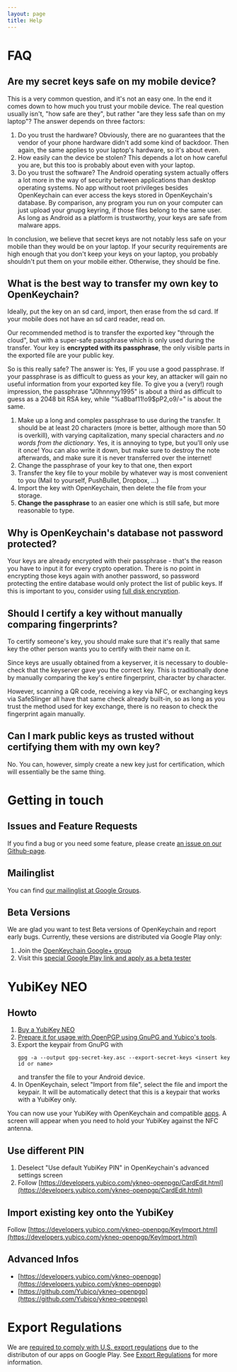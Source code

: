 ```yaml
---
layout: page
title: Help
---
```


# FAQ

## Are my secret keys safe on my mobile device?

This is a very common question, and it's not an easy one. In the end
it comes down to how much you trust your mobile device. The real
question usually isn't, "how safe are they", but rather "are they less
safe than on my laptop"? The answer depends on three factors:

 1. Do you trust the hardware? Obviously, there are no guarantees that
    the vendor of your phone hardware didn't add some kind of
    backdoor. Then again, the same applies to your laptop's hardware,
    so it's about even.
 2. How easily can the device be stolen? This depends a lot on how
    careful you are, but this too is probably about even with your
    laptop.
 3. Do you trust the software? The Android operating system actually
    offers a lot more in the way of security between applications than
    desktop operating systems. No app without root privileges besides
    OpenKeychain can ever access the keys stored in OpenKeychain's
    database. By comparison, any program you run on your computer can
    just upload your gnupg keyring, if those files belong to the same
    user. As long as Android as a platform is trustworthy, your keys
    are safe from malware apps.

In conclusion, we believe that secret keys are not notably less safe
on your mobile than they would be on your laptop. If your security
requirements are high enough that you don't keep your keys on your
laptop, you probably shouldn't put them on your mobile either.
Otherwise, they should be fine.

## What is the best way to transfer my own key to OpenKeychain?

Ideally, put the key on an sd card, import, then erase from the sd
card. If your mobile does not have an sd card reader, read on.

Our recommended method is to transfer the exported key "through the
cloud", but with a super-safe passphrase which is only used during the
transfer. Your key is **encrypted with its passphrase**, the only
visible parts in the exported file are your public key.

So is this really safe? The answer is: Yes, IF you use a good
passphrase. If your passphrase is as difficult to guess as your key,
an attacker will gain no useful information from your exported key
file. To give you a (very!) rough impression, the passphrase
"J0hnnnyy1995" is about a third as difficult to guess as a 2048 bit
RSA key, while "%aBbaf11!o9$pP2,o9/=" is about the same.

 1. Make up a long and complex passphrase to use during the transfer.
    It should be at least 20 characters (more is better, although more
    than 50 is overkill), with varying capitalization, many special
    characters and *no words from the dictionary*. Yes, it is annoying
    to type, but you'll only use it once! You can also write it down,
    but make sure to destroy the note afterwards, and make sure it is
    never transferred over the internet!
 2. Change the passphrase of your key to that one, then export
 3. Transfer the key file to your mobile by whatever way is most
    convenient to you (Mail to yourself, PushBullet, Dropbox, ...)
 4. Import the key with OpenKeychain, then delete the file from your
    storage.
 5. **Change the passphrase** to an easier one which is still safe,
    but more reasonable to type.

## Why is OpenKeychain's database not password protected?

Your keys are already encrypted with their passphrase - that's the
reason you have to input it for every crypto operation. There is no
point in encrypting those keys again with another password, so
password protecting the entire database would only protect the list of
public keys. If this is important to you, consider using
[full disk encryption](https://source.android.com/devices/tech/security/encryption/).

## Should I certify a key without manually comparing fingerprints?

To certify someone's key, you should make sure that it's really that
same key the other person wants you to certify with their name on it.

Since keys are usually obtained from a keyserver, it is necessary to
double-check that the keyserver gave you the correct key. This is
traditionally done by manually comparing the key's entire fingerprint,
character by character.

However, scanning a QR code, receiving a key via NFC, or exchanging
keys via SafeSlinger all have that same check already built-in, so
as long as you trust the method used for key exchange, there is no
reason to check the fingerprint again manually.

## Can I mark public keys as trusted without certifying them with my own key?

No. You can, however, simply create a new key just for certification,
which will essentially be the same thing.

# Getting in touch

## Issues and Feature Requests

If you find a bug or you need some feature, please create [an issue on our Github-page](https://github.com/open-keychain/open-keychain/issues).

## Mailinglist

You can find [our mailinglist at Google Groups](http://groups.google.com/d/forum/openpgp-keychain-dev).

## Beta Versions

We are glad you want to test Beta versions of OpenKeychain and report early bugs.
Currently, these versions are distributed via Google Play only:

 1. Join the [OpenKeychain Google+ group](https://plus.google.com/u/0/communities/100667924987940385351)
 2. Visit this [special Google Play link and apply as a beta tester](https://play.google.com/apps/testing/org.sufficientlysecure.keychain)

# YubiKey NEO

## Howto

  1. [Buy a YubiKey NEO](http://www.yubico.com/support/resellers/)
  2. [Prepare it for usage with OpenPGP using GnuPG and Yubico's tools](http://www.yubico.com/2012/12/yubikey-neo-openpgp/).
  3. Export the keypair from GnuPG with
     ```
     gpg -a --output gpg-secret-key.asc --export-secret-keys <insert key id or name>
     ```
     and transfer the file to your Android device.
  4. In OpenKeychain, select "Import from file", select the file and import the keypair. It will be automatically detect that this is a keypair that works with a YubiKey only.

You can now use your YubiKey with OpenKeychain and compatible [apps](http://www.openkeychain.org/apps/). A screen will appear when you need to hold your YubiKey against the NFC antenna.

## Use different PIN
  1. Deselect "Use default YubiKey PIN" in OpenKeychain's advanced settings screen
  2. Follow [https://developers.yubico.com/ykneo-openpgp/CardEdit.html](https://developers.yubico.com/ykneo-openpgp/CardEdit.html)

## Import existing key onto the YubiKey
Follow [https://developers.yubico.com/ykneo-openpgp/KeyImport.html](https://developers.yubico.com/ykneo-openpgp/KeyImport.html)

## Advanced Infos
  * [https://developers.yubico.com/ykneo-openpgp](https://developers.yubico.com/ykneo-openpgp)
  * [https://github.com/Yubico/ykneo-openpgp](https://github.com/Yubico/ykneo-openpgp)

# Export Regulations
We are [required to comply with U.S. export regulations](https://support.google.com/googleplay/android-developer/answer/113770) due to the distributon of our apps on Google Play.
See [Export Regulations](http://www.openkeychain.org/help/export-regulations) for more information.
